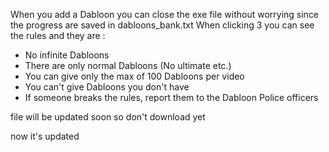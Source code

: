 When you add a Dabloon you can close the exe file without worrying since the progress are saved in dabloons_bank.txt
When clicking 3 you can see the rules and they are :
- No infinite Dabloons
- There are only normal Dabloons (No ultimate etc.)
- You can give only the max of 100 Dabloons per video
- You can't give Dabloons you don't have
- If someone breaks the rules, report them to the Dabloon Police officers

file will be updated soon so don't download yet

now it's updated
